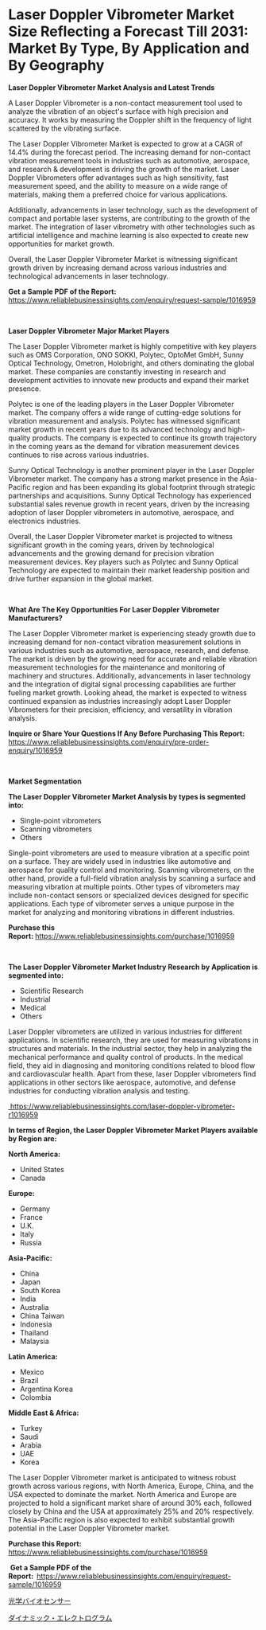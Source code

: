 <p><h1>Laser Doppler Vibrometer Market Size Reflecting a Forecast Till 2031: Market By Type, By Application and By Geography</h1></p><p><strong>Laser Doppler Vibrometer Market Analysis and Latest Trends</strong></p>
<p><p>A Laser Doppler Vibrometer is a non-contact measurement tool used to analyze the vibration of an object's surface with high precision and accuracy. It works by measuring the Doppler shift in the frequency of light scattered by the vibrating surface.</p><p>The Laser Doppler Vibrometer Market is expected to grow at a CAGR of 14.4% during the forecast period. The increasing demand for non-contact vibration measurement tools in industries such as automotive, aerospace, and research & development is driving the growth of the market. Laser Doppler Vibrometers offer advantages such as high sensitivity, fast measurement speed, and the ability to measure on a wide range of materials, making them a preferred choice for various applications.</p><p>Additionally, advancements in laser technology, such as the development of compact and portable laser systems, are contributing to the growth of the market. The integration of laser vibrometry with other technologies such as artificial intelligence and machine learning is also expected to create new opportunities for market growth.</p><p>Overall, the Laser Doppler Vibrometer Market is witnessing significant growth driven by increasing demand across various industries and technological advancements in laser technology.</p></p>
<p><strong>Get a Sample PDF of the Report:&nbsp;</strong> <a href="https://www.reliablebusinessinsights.com/enquiry/request-sample/1016959">https://www.reliablebusinessinsights.com/enquiry/request-sample/1016959</a></p>
<p>&nbsp;</p>
<p><strong>Laser Doppler Vibrometer Major Market Players</strong></p>
<p><p>The Laser Doppler Vibrometer market is highly competitive with key players such as OMS Corporation, ONO SOKKI, Polytec, OptoMet GmbH, Sunny Optical Technology, Ometron, Holobright, and others dominating the global market. These companies are constantly investing in research and development activities to innovate new products and expand their market presence. </p><p>Polytec is one of the leading players in the Laser Doppler Vibrometer market. The company offers a wide range of cutting-edge solutions for vibration measurement and analysis. Polytec has witnessed significant market growth in recent years due to its advanced technology and high-quality products. The company is expected to continue its growth trajectory in the coming years as the demand for vibration measurement devices continues to rise across various industries.</p><p>Sunny Optical Technology is another prominent player in the Laser Doppler Vibrometer market. The company has a strong market presence in the Asia-Pacific region and has been expanding its global footprint through strategic partnerships and acquisitions. Sunny Optical Technology has experienced substantial sales revenue growth in recent years, driven by the increasing adoption of laser Doppler vibrometers in automotive, aerospace, and electronics industries.</p><p>Overall, the Laser Doppler Vibrometer market is projected to witness significant growth in the coming years, driven by technological advancements and the growing demand for precision vibration measurement devices. Key players such as Polytec and Sunny Optical Technology are expected to maintain their market leadership position and drive further expansion in the global market.</p></p>
<p>&nbsp;</p>
<p><strong>What Are The Key Opportunities For Laser Doppler Vibrometer Manufacturers?</strong></p>
<p><p>The Laser Doppler Vibrometer market is experiencing steady growth due to increasing demand for non-contact vibration measurement solutions in various industries such as automotive, aerospace, research, and defense. The market is driven by the growing need for accurate and reliable vibration measurement technologies for the maintenance and monitoring of machinery and structures. Additionally, advancements in laser technology and the integration of digital signal processing capabilities are further fueling market growth. Looking ahead, the market is expected to witness continued expansion as industries increasingly adopt Laser Doppler Vibrometers for their precision, efficiency, and versatility in vibration analysis.</p></p>
<p><strong>Inquire or Share Your Questions If Any Before Purchasing This Report:</strong> <a href="https://www.reliablebusinessinsights.com/enquiry/pre-order-enquiry/1016959">https://www.reliablebusinessinsights.com/enquiry/pre-order-enquiry/1016959</a></p>
<p>&nbsp;</p>
<p><strong>Market Segmentation</strong></p>
<p><strong>The Laser Doppler Vibrometer Market Analysis by types is segmented into:</strong></p>
<p><ul><li>Single-point vibrometers</li><li>Scanning vibrometers</li><li>Others</li></ul></p>
<p><p>Single-point vibrometers are used to measure vibration at a specific point on a surface. They are widely used in industries like automotive and aerospace for quality control and monitoring. Scanning vibrometers, on the other hand, provide a full-field vibration analysis by scanning a surface and measuring vibration at multiple points. Other types of vibrometers may include non-contact sensors or specialized devices designed for specific applications. Each type of vibrometer serves a unique purpose in the market for analyzing and monitoring vibrations in different industries.</p></p>
<p><strong>Purchase this Report:&nbsp;</strong><a href="https://www.reliablebusinessinsights.com/purchase/1016959">https://www.reliablebusinessinsights.com/purchase/1016959</a></p>
<p>&nbsp;</p>
<p><strong>The Laser Doppler Vibrometer Market Industry Research by Application is segmented into:</strong></p>
<p><ul><li>Scientific Research</li><li>Industrial</li><li>Medical</li><li>Others</li></ul></p>
<p><p>Laser Doppler vibrometers are utilized in various industries for different applications. In scientific research, they are used for measuring vibrations in structures and materials. In the industrial sector, they help in analyzing the mechanical performance and quality control of products. In the medical field, they aid in diagnosing and monitoring conditions related to blood flow and cardiovascular health. Apart from these, laser Doppler vibrometers find applications in other sectors like aerospace, automotive, and defense industries for conducting vibration analysis and testing.</p></p>
<p><a href="https://www.reliablebusinessinsights.com/laser-doppler-vibrometer-r1016959">&nbsp;https://www.reliablebusinessinsights.com/laser-doppler-vibrometer-r1016959</a></p>
<p><strong>In terms of Region, the Laser Doppler Vibrometer Market Players available by Region are:</strong></p>
<p>
    <p> <strong> North America: </strong>
        <ul>
            <li>United States</li>
            <li>Canada</li>
        </ul>
        </p> 
    <p> <strong> Europe: </strong>
        <ul>
            <li>Germany</li>
            <li>France</li>
            <li>U.K.</li>
            <li>Italy</li>
            <li>Russia</li>
        </ul>
        </p> 
    <p> <strong> Asia-Pacific: </strong>
        <ul>
            <li>China</li>
            <li>Japan</li>
            <li>South Korea</li>
            <li>India</li>
            <li>Australia</li>
            <li>China Taiwan</li>
            <li>Indonesia</li>
            <li>Thailand</li>
            <li>Malaysia</li>
        </ul>
        </p> 
    <p> <strong> Latin America: </strong>
        <ul>
            <li>Mexico</li>
            <li>Brazil</li>
            <li>Argentina Korea</li>
            <li>Colombia</li>
        </ul>
        </p> 
    <p> <strong> Middle East & Africa: </strong>
        <ul>
            <li>Turkey</li>
            <li>Saudi</li>
            <li>Arabia</li>
            <li>UAE</li>
            <li>Korea</li>
        </ul>
    </p>
    </p>
<p><p>The Laser Doppler Vibrometer market is anticipated to witness robust growth across various regions, with North America, Europe, China, and the USA expected to dominate the market. North America and Europe are projected to hold a significant market share of around 30% each, followed closely by China and the USA at approximately 25% and 20% respectively. The Asia-Pacific region is also expected to exhibit substantial growth potential in the Laser Doppler Vibrometer market.</p></p>
<p><strong>Purchase this Report: </strong><a href="https://www.reliablebusinessinsights.com/purchase/1016959">https://www.reliablebusinessinsights.com/purchase/1016959</a></p>
<p>&nbsp;<strong>Get a Sample PDF of the Report:&nbsp;&nbsp;</strong><a href="https://www.reliablebusinessinsights.com/enquiry/request-sample/1016959">https://www.reliablebusinessinsights.com/enquiry/request-sample/1016959</a></p>
<p><strong></strong></p>
<p><p><a href="https://github.com/SantosDicki04/Market-Research-Report-List-2/blob/main/5995747159560.md">光学バイオセンサー</a></p><p><a href="https://github.com/moulafa/Market-Research-Report-List-2/blob/main/4396769159559.md">ダイナミック・エレクトログラム</a></p></p>